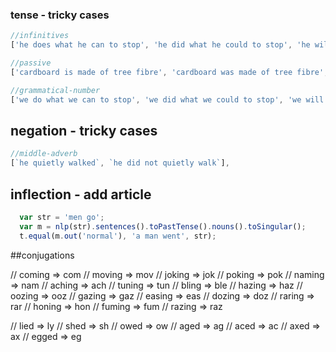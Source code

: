 ### tense - tricky cases
```js
//infinitives
['he does what he can to stop', 'he did what he could to stop', 'he will do what he can to stop']

//passive
['cardboard is made of tree fibre', 'cardboard was made of tree fibre', 'cardboard will be made of tree fibre']

//grammatical-number
['we do what we can to stop', 'we did what we could to stop', 'we will do what we can to stop']
```


## negation - tricky cases
```js
//middle-adverb
[`he quietly walked`, `he did not quietly walk`],
```

## inflection - add article
```js
  var str = 'men go';
  var m = nlp(str).sentences().toPastTense().nouns().toSingular();
  t.equal(m.out('normal'), 'a man went', str);
```


##conjugations

// coming => com
// moving => mov
// joking => jok
// poking => pok
// naming => nam
// aching => ach
// tuning => tun
// bling => ble
// hazing => haz
// oozing => ooz
// gazing => gaz
// easing => eas
// dozing => doz
// raring => rar
// honing => hon
// fuming => fum
// razing => raz

// lied => ly
// shed => sh
// owed => ow
// aged => ag
// aced => ac
// axed => ax
// egged => eg

